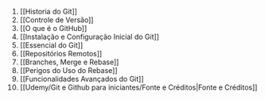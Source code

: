1. [[Historia do Git]]
2. [[Controle de Versão]]
3. [[O que é o GitHub]]
4. [[Instalação e Configuração Inicial do Git]]
5. [[Essencial do Git]]
6. [[Repositórios Remotos]]
7. [[Branches, Merge e Rebase]]
8. [[Perigos do Uso do Rebase]]
9. [[Funcionalidades Avançados do Git]]
10. [[Udemy/Git e Github para iniciantes/Fonte e Créditos|Fonte e Créditos]]
